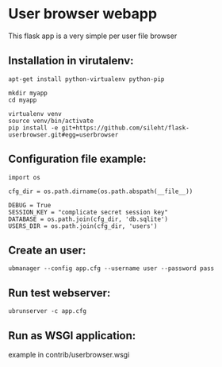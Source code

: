User browser webapp
===================

This flask app is a very simple per user file browser

## Installation in virutalenv:

    apt-get install python-virtualenv python-pip
    
    mkdir myapp
    cd myapp
    
    virtualenv venv
    source venv/bin/activate
    pip install -e git+https://github.com/sileht/flask-userbrowser.git#egg=userbrowser


## Configuration file example:

    import os
    
    cfg_dir = os.path.dirname(os.path.abspath(__file__))
    
    DEBUG = True
    SESSION_KEY = "complicate secret session key"
    DATABASE = os.path.join(cfg_dir, 'db.sqlite')
    USERS_DIR = os.path.join(cfg_dir, 'users')


## Create an user: 
 
    ubmanager --config app.cfg --username user --password pass

## Run test webserver:

    ubrunserver -c app.cfg

## Run as WSGI application:

example in contrib/userbrowser.wsgi
